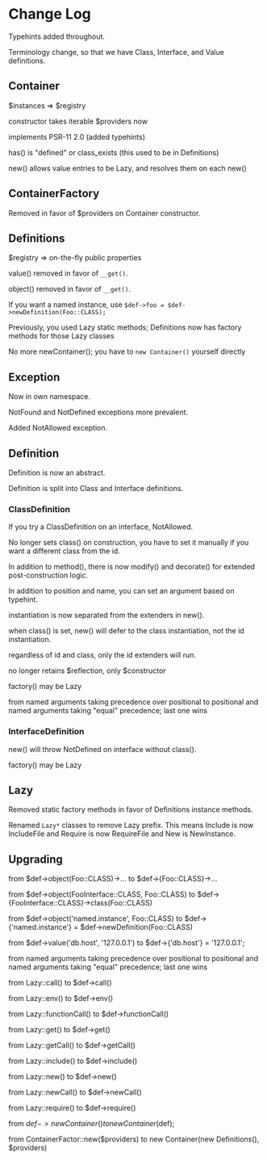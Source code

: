 # Change Log

Typehints added throughout.

Terminology change, so that we have Class, Interface, and Value definitions.

## Container

$instances => $registry

constructor takes iterable $providers now

implements PSR-11 2.0 (added typehints)

has() is "defined" or class_exists (this used to be in Definitions)

new() allows value entries to be Lazy, and resolves them on each new()

## ContainerFactory

Removed in favor of $providers on Container constructor.

## Definitions

$registry => on-the-fly public properties

value() removed in favor of `__get()`.

object() removed in favor of `__get()`.

If you want a named instance, use `$def->foo = $def->newDefinition(Foo::CLASS);`

Previously, you used Lazy static methods; Definitions now has factory methods for those Lazy classes

No more newContainer(); you have to `new Container()` yourself directly

## Exception

Now in own namespace.

NotFound and NotDefined exceptions more prevalent.

Added NotAllowed exception.

## Definition

Definition is now an abstract.

Definition is split into Class and Interface definitions.

### ClassDefinition

If you try a ClassDefinition on an interface, NotAllowed.

No longer sets class() on construction, you have to set it manually if you want a different class from the id.

In addition to method(), there is now modify() and decorate() for extended post-construction logic.

In addition to position and name, you can set an argument based on typehint.

instantiation is now separated from the extenders in new().

when class() is set, new() will defer to the class instantiation, not the id instantiation.

regardless of id and class, only the id extenders will run.

no longer retains $reflection, only $constructor

factory() may be Lazy

from named arguments taking precedence over positional
to positional and named arguments taking "equal" precedence; last one wins

### InterfaceDefinition

new() will throw NotDefined on interface without class().

factory() may be Lazy

## Lazy

Removed static factory methods in favor of Definitions instance methods.

Renamed `Lazy*` classes to remove Lazy prefix. This means Include is now IncludeFile and Require is now RequireFile and New is NewInstance.

## Upgrading

from $def->object(Foo::CLASS)->...
to $def->{Foo::CLASS}->...

from $def->object(FooInterface::CLASS, Foo::CLASS)
to $def->{FooInterface::CLASS}->class(Foo::CLASS)

from $def->object('named.instance', Foo::CLASS)
to $def->{'named.instance'} = $def->newDefinition(Foo::CLASS)

from $def->value('db.host', '127.0.0.1')
to $def->{'db.host'} = '127.0.0.1';

from named arguments taking precedence over positional
to positional and named arguments taking "equal" precedence; last one wins

from Lazy::call()
to $def->call()

from Lazy::env()
to $def->env()

from Lazy::functionCall()
to $def->functionCall()

from Lazy::get()
to $def->get()

from Lazy::getCall()
to $def->getCall()

from Lazy::include()
to $def->include()

from Lazy::new()
to $def->new()

from Lazy::newCall()
to $def->newCall()

from Lazy::require()
to $def->require()

from $def->newContainer()
to new Container($def);

from ContainerFactor::new($providers)
to new Container(new Definitions(), $providers)
